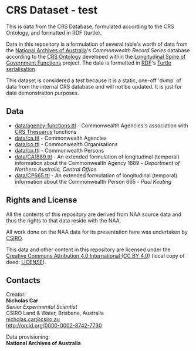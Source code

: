 # CRS Dataset - test
This is data from the CRS Database, formulated according to the CRS Ontology, and formatted in RDF (turtle).

Data in this repository is a formulation of several table's worth of data from the [National Archives of Australia](http://www.naa.gov.au)'s *Commonwealth Record Series* database according to the [CRS Ontology](http://linked.data.gov.au/def/crs) developed within the [Longitudinal Spine of Government Functions](https://longspine.cat) project. The data is formatted in [RDF](https://www.w3.org/RDF/)'s [Turtle serialisation](https://www.w3.org/TR/turtle/).

This dataset is considered a *test* because it is a static, one-off 'dump' of data from the internal CRS database and will not be updated. It is just for data demonstration purposes.

## Data
* [data/agency-functions.ttl](data/agency-functions.ttl) - Commonwealth Agencies's association with [CRS Thesuarus](http://linked.data.gov.au/def/crs-th) functions
* [data/ca.ttl](data/ca.ttl) - Commonwealth Agencies
* [data/co.ttl](data/co.ttl) - Commonwealth Organisations
* [data/cp.ttl](data/cp.ttl) - Commonwealth Persons
* [data/CA1889.ttl](data/CA1889.ttl) - An extended formulation of longitudinal (temporal) information about the Commonwealth Agency 1889 - *Department of Northern Australia, Central Office*
* [data/CP665.ttl](data/CP665.ttl) - An extended formulation of longitudinal (temporal) information about the Commonwealth Person 665 - *Paul Keating*


## Rights and License
All the contents of this repository are derived from NAA source data and thus the rights to that data reside with the NAA.

All work done on the NAA data for its presentation here was undertaken by [CSIRO](https://www.csiro.au).

This data and other content in this repository are licensed under the [Creative Commons Attribution 4.0 International (CC BY 4.0)](https://creativecommons.org/licenses/by/4.0/) (local copy of deed: [LICENSE](LICENSE)).


## Contacts
Creator:  
**Nicholas Car**  
*Senior Experimental Scientist*  
CSIRO Land & Water, Brisbane, Australia  
<nicholas.car@csiro.au>  
<http://orcid.org/0000-0002-8742-7730>  

Data provisioning:  
**National Archives of Australia**  

